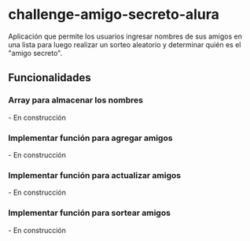 # challenge-amigo-secreto-alura
Aplicación que permite los usuarios ingresar nombres de sus amigos en una lista para luego realizar un sorteo aleatorio y determinar quién es el "amigo secreto".

<h2> Funcionalidades </h2>

<h3> Array para almacenar los nombres </h3>
- En construcción

<h3> Implementar función para agregar amigos </h3>
- En construcción

<h3> Implementar función para actualizar amigos </h3>
- En construcción

<h3> Implementar función para sortear amigos </h3>
- En construcción
